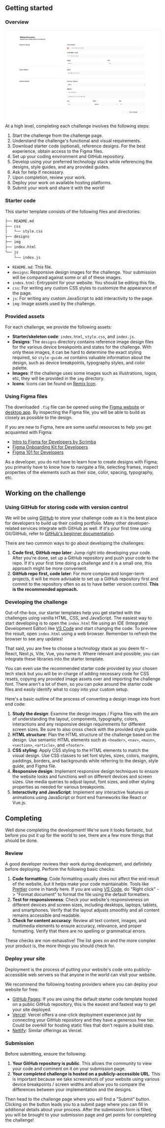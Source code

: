 <!-- Use Ctrl/Cmd + Shift + V in VS Code to preview this Markdown file. -->

## Getting started

### Overview

![alt text](<Screenshot 2025-05-22 at 10.06.43.png>)

At a high level, completing each challenge involves the following steps:

1. Start the challenge from the challenge page.
2. Understand the challenge's functional and visual requirements.
3. Download starter code (optional), reference designs. For the best experience, obtain access to the Figma files.
4. Set up your coding environment and GitHub repository.
5. Develop using your preferred technology stack while referencing the designs, style guides, and any provided guides.
6. Ask for help if necessary.
7. Upon completion, review your work.
8. Deploy your work on available hosting platforms.
9. Submit your work and share it with the world!

### Starter code

This starter template consists of the following files and directories:

```bash
├── README.md
├── css
│   └── style.css
├── designs
├── img
├── index.html
└── js
    └── index.js
```

- `README.md`: This file.
- `designs`: Responsive design images for the challenge. Your submission will be compared against some or all of these images.
- `index.html`: Entrypoint for your website. You should be editing this file.
- `css`: For writing any custom CSS styles to customize the appearance of the page.
- `js`: For writing any custom JavaScript to add interactivity to the page.
- `img`: Image assets used by the challenge.

### Provided assets

For each challenge, we provide the following assets:

- **Starter/skeleton code**: `index.html`, `style.css`, and `index.js`.
- **Designs**: The `designs` directory contains reference image design files for the various device breakpoints and states for the challenge. With only these images, it can be hard to determine the exact styling required, so `style-guide.md` contains valuable information about the design, such as device breakpoints, typography styles, and color palette.
- **Images**: If the challenge uses some images such as illustrations, logos, etc, they will be provided in the `img` directory.
- **Icons**: Icons can be found on [Remix Icon](https://remixicon.com/).

### Using Figma files

The downloaded `.fig` file can be opened using the [Figma website](https://www.figma.com/) or [desktop app](https://www.figma.com/downloads/). By inspecting the Figma file, you will be able to build as closely as possible to the design.

If you are new to Figma, here are some useful resources to help you get acquainted with Figma:

- [Intro to Figma for Developers by Scrimba](https://www.youtube.com/watch?v=fZ-OU_7aBv4)
- [Figma Onboarding Kit for Developers](https://www.figma.com/community/file/1202517341060356377)
- [Figma 101 for Developers](https://www.figma.com/community/file/1199577674592933191)

As a developer, you do not have to learn how to create designs with Figma; you primarily have to know how to navigate a file, selecting frames, inspect properties of the elements such as their size, color, spacing, typography, etc.

## Working on the challenge

### Using GitHub for storing code with version control

We will be using [GitHub](https://www.github.com/) to store your challenge code as it is the best place for developers to build up their coding portfolio. Many other developer-related services integrate with GitHub as well. If it's your first time using Git/GitHub, refer to [GitHub's beginner documentation](https://docs.github.com/en/get-started/getting-started-with-git).

There are two common ways to go about developing the challenges:

1. **Code first, GitHub repo later**: Jump right into developing your code. After you're done, set up a GitHub repository and push your code to the repo. If it's your first time doing a challenge and it is a small one, this approach might be more convenient.
2. **GitHub repo first, code later**: For more complex and longer-term projects, it will be more advisable to set up a GitHub repository first and commit to the repository often so as to have better version control. **This is the recommended approach.**

### Developing the challenge

Out-of-the-box, our starter templates help you get started with the challenges using vanilla HTML, CSS, and JavaScript. The easiest way to start developing is to open the `index.html` file using an IDE (Integrated Development Editor) like [VS Code](https://code.visualstudio.com/) and start changing the code. To preview the result, open `index.html` using a web browser. Remember to refresh the browser to see any updates!

That said, you are free to choose a technology stack as you deem fit – React, Next.js, Vite, Vue, you name it. Where relevant and possible, you can integrate these libraries into the starter template.

You can even use the recommended starter code provided by your chosen tech stack but you will be in-charge of adding necessary code for CSS resets, copying any provided image assets over and importing the challenge font. There aren't a lot of them, so you can poke around the starter code files and easily identify what to copy into your custom setup.

Here's a basic outline of the process of converting a design image into front end code:

1. **Study the design**: Examine the design images / Figma files with the aim of understanding the layout, components, typography, colors, interactions and any responsive design requirements for different screen sizes. Be sure to also cross check with the provided style guide.
2. **HTML structure**: Plan the HTML structure of the challenge based on the design. Use semantic HTML elements such as `<header>`, `<nav>`, `<main>`, `<section>`, `<article>`, and `<footer>`.
3. **CSS styling**: Apply CSS styling to the HTML elements to match the visual design. Use CSS classes to set font styles, sizes, colors, margins, paddings, borders, and backgrounds while referring to the design, style guide, and Figma file.
4. **Responsive design**: Implement responsive design techniques to ensure the website looks and functions well on different devices and screen sizes. Use media queries to adjust layout, font sizes, and other styling properties as needed for various breakpoints.
5. **Interactivity and JavaScript**: Implement any interactive features or animations using JavaScript or front end frameworks like React or Vue.js.

## Completing

Well done completing the development! We're sure it looks fantastic, but before you put it up for the world to see, there are a few more things that should be done.

### Review

A good developer reviews their work during development, and definitely before deploying. Perform the following basic checks:

1. **Code formatting**: Code formatting usually does not affect the end result of the website, but it helps make your code maintainable. Tools like [Prettier](https://prettier.io/) come in handy here. If you are using [VS Code](https://code.visualstudio.com/), do "Right click" -> "Format document" to format the file using the default formatters.
2. **Test for responsiveness**: Check your website's responsiveness on different devices and screen sizes, including desktops, laptops, tablets, and smartphones. Verify that the layout adjusts smoothly and all content remains accessible and readable.
3. **Check for content accuracy**: Review all text content, images, and multimedia elements to ensure accuracy, relevance, and proper formatting. Verify that there are no spelling or grammatical errors.

These checks are non-exhaustive! The list goes on and the more complex your product is, the more things you should check for.

### Deploy your site

Deployment is the process of putting your website's code onto publicly-accessible web servers so that anyone in the world can visit your website.

We recommend the following hosting providers where you can deploy your website for free:

- [GitHub Pages](https://pages.github.com/): If you are using the default starter code template hosted on a public GitHub repository, this is the easiest and fastest way to get your site deployed.
- [Vercel](https://www.vercel.com/): Vercel offers a one-click deployment experience just by connecting your GitHub repository and they have a generous free tier. Could be overkill for hosting static files that don't require a build step.
- [Netlify](https://www.netlify.com/): Similar offerings as Vercel.

### Submission

Before submitting, ensure the following:

1. **Your GitHub repository is public**. This allows the community to view your code and comment on it on your submission page.
2. **Your completed challenge is hosted on a publicly-accessible URL**. This is important because we take screenshots of your website using various device breakpoints / screen widths and allow you to compare the differences between your implementation and the designs.

Then head to the challenge page where you will find a "Submit" button. Clicking on the button leads you to a submit page where you can fill in additional details about your process. After the submission form is filled, you will be brought to your submission page and get points for completing the challenge!
